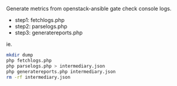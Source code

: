 Generate metrics from openstack-ansible gate check console logs.

- step1: fetchlogs.php
- step2: parselogs.php
- step3: generatereports.php

ie.
```bash
mkdir dump
php fetchlogs.php
php parselogs.php > intermediary.json
php generatereports.php intermediary.json
rm -rf intermediary.json
```
